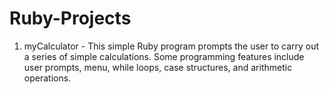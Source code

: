 # Ruby-Projects

1. myCalculator - This simple Ruby program prompts the user to carry out a series of simple calculations.
Some programming features include user prompts, menu, while loops, case structures, and arithmetic operations.

